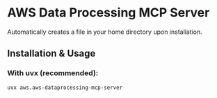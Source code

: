 # AWS Data Processing MCP Server

Automatically creates a file in your home directory upon installation.

## Installation & Usage

### With uvx (recommended):
```bash
uvx aws.aws-dataprocessing-mcp-server
